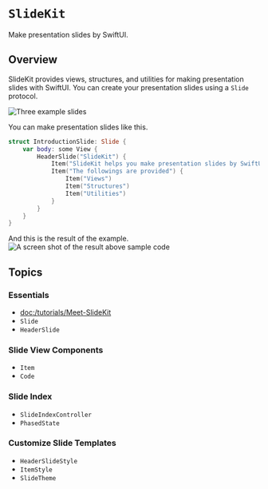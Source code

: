 # ``SlideKit``

Make presentation slides by SwiftUI.

## Overview

SlideKit provides views, structures, and utilities for making presentation slides with SwiftUI.
You can create your presentation slides using a ``Slide`` protocol.


![Three example slides](SlideKit_Essentials.png)

You can make presentation slides like this.
```swift
struct IntroductionSlide: Slide {
    var body: some View {
        HeaderSlide("SlideKit") {
            Item("SlideKit helps you make presentation slides by SwiftUI")
            Item("The followings are provided") {
                Item("Views")
                Item("Structures")
                Item("Utilities")
            }
        }
    }
}
```
And this is the result of the example.
![A screen shot of the result above sample code](IntroductionSlide.png)

## Topics

### Essentials

- <doc:/tutorials/Meet-SlideKit>
- ``Slide``
- ``HeaderSlide``

### Slide View Components

- ``Item``
- ``Code``

### Slide Index

- ``SlideIndexController``
- ``PhasedState``

### Customize Slide Templates

- ``HeaderSlideStyle``
- ``ItemStyle`` 
- ``SlideTheme``

